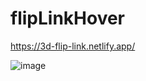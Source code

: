 # flipLinkHover

https://3d-flip-link.netlify.app/

![image](https://user-images.githubusercontent.com/72318958/184122654-30464c48-8f76-4585-8409-b3dbdd88f56b.png)
